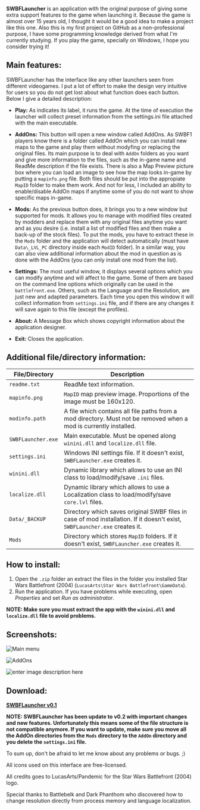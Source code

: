**SWBFLauncher** is an application with the original purpose of giving some extra support features to the game when launching it. Because the game is almost over 15 years old, I thought it would be a good idea to make a project like this one. Also this is my first project on GitHub as a non-professional purpose, I have some programming knowledge derived from what I'm currently studying. If you play the game, specially on Windows, I hope you consider trying it!

## Main features:
SWBFLauncher has the interface like any other launchers seen from different videogames. I put a lot of effort to make the design very intuitive for users so you do not get lost about what function does each button. Below I give a detailed description:

- **Play:** As indicates its label, it runs the game. At the time of execution the launcher will collect preset information from the settings.ini file attached with the main executable.

- **AddOns:** This button will open a new window called AddOns. As SWBF1 players know there is a folder called AddOn which you can install new maps to the game and play them without modyfing or replacing the original files. Its main purpose is to deal with `AddOn` folders as you want and give more information to the files, such as the in-game name and ReadMe description if the file exists. There is also a Map Preview picture box where you can load an image to see how the map looks in-game by putting a `mapinfo.png` file. Both files should be put into the appropiate `MapID` folder to make them work. And not for less, I included an ability to enable/disable AddOn maps if anytime some of you do not want to show specific maps in-game.

- **Mods:** As the previous button does, it brings you to a new window but supported for mods. It allows you to manage with modified files created by modders and replace them with any original files anytime you want and as you desire (i.e. install a list of modified files and then make a back-up of the stock files). To put the mods, you have to extract these in the `Mods` folder and the application will detect automatically (must have `Data\_LVL_PC` directory inside each `ModID` folder). In a similar way, you can also view additional information about the mod in question as is done with the AddOns (you can only install one mod from the list).

- **Settings:** The most useful window, it displays several options which you can modify anytime and will affect to the game. Some of them are based on the command line options which originally can be used in the `battlefront.exe`. Others, such as the Language and the Resolution, are just new and adapted parameters. Each time you open this window it will collect information from `settings.ini` file, and if there are any changes it will save again to this file (except the profiles).

- **About:** A Message Box which shows copyright information about the application designer.

- **Exit:** Closes the application.

## Additional file/directory information:
| File/Directory | Description |
|--|--|
| `readme.txt` | ReadMe text information. |
| `mapinfo.png` | `MapID` map preview image. Proportions of the image must be 160x120. |
| `modinfo.path` | A file which contains all file paths from a mod directory. Must not be removed when a mod is currently installed. |
| `SWBFLauncher.exe` | Main executable. Must be opened along `winini.dll` and `localize.dll` file.  |
| `settings.ini` | Windows INI settings file. If it doesn't exist, `SWBFLauncher.exe` creates it. |
| `winini.dll` | Dynamic library which allows to use an INI class to load/modify/save `.ini` files. |
| `localize.dll` | Dynamic library which allows to use a Localization class to load/modify/save `core.lvl` files. |
| `Data/_BACKUP` | Directory which saves original SWBF files in case of mod installation. If it doesn't exist, `SWBFLauncher.exe` creates it. |
| `Mods` | Directory which stores `MapID` folders. If it doesn't exist, `SWBFLauncher.exe` creates it. |
## How to install:

1. Open the `.zip` folder an extract the files in the folder you installed Star Wars Battlefront (2004) (`LucasArts\Star Wars Battlefront\GameData`).
2. Run the application. If you have problems while executing, open *Properties* and set *Run as administrator*.

**NOTE: Make sure you must extract the app with the `winini.dll` and `localize.dll` file to avoid problems.**
## Screenshots:
![Main menu](https://i.ibb.co/JczQhXp/Main-Menu.png)

![AddOns](https://i.ibb.co/9pjbBCB/AddOns.png)

![enter image description here](https://i.ibb.co/QKVHj1g/Settings.png)

## Download:
**[SWBFLauncher v0.1](https://github.com/Red04akaCC4398/SWBFLauncher/releases/tag/v0.1)**

**NOTE: SWBFLauncher has been update to v0.2 with important changes and new features. Unfortunately this means some of the file structure is not compatible anymore. If you want to update, make sure you move all the AddOn directories from the `Mods` directory to the `AddOn` directory and you delete the `settings.ini` file.**

To sum up, don't be afraid to let me know about any problems or bugs. ;)

All icons used on this interface are free-licensed.

All credits goes to LucasArts/Pandemic for the Star Wars Battlefront (2004) logo.

Special thanks to Battlebelk and Dark Phanthom who discovered how to change resolution directly from process memory and language localization.
